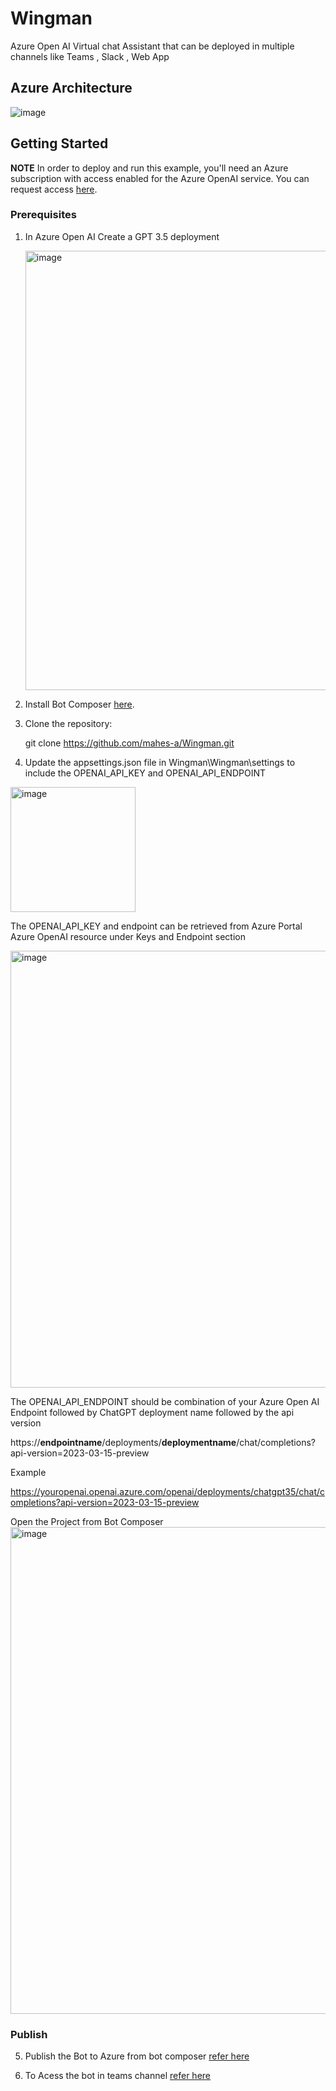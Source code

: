 # Wingman
Azure Open AI Virtual chat Assistant that can be deployed in multiple channels like Teams , Slack , Web App

## Azure Architecture ##

![image](https://github.com/mahes-a/Wingman/assets/120069348/697e719e-6d38-4833-bb7c-e3ea0e0ccd04)

## Getting Started ##

**NOTE** In order to deploy and run this example, you'll need an Azure subscription with access enabled for the Azure OpenAI service. You can request access [here](https://aka.ms/oaiapply).

### Prerequisites

1. In Azure Open AI Create a GPT 3.5 deployment 

    <img width="703" alt="image" src="https://github.com/mahes-a/Wingman/assets/120069348/44420fbb-1afa-4aa5-a55f-425d79f52202">


2. Install Bot Composer [here](https://learn.microsoft.com/en-us/composer/install-composer?tabs=windows).



3. Clone the repository:

      git clone https://github.com/mahes-a/Wingman.git

4. Update the appsettings.json file in Wingman\Wingman\settings to include the OPENAI_API_KEY and OPENAI_API_ENDPOINT

 <img width="200" alt="image" src="https://github.com/mahes-a/Wingman/assets/120069348/2b749da4-3d54-4a9e-9b7a-f393307e48fb">

   The OPENAI_API_KEY and endpoint can be retrieved from Azure Portal Azure OpenAI resource under Keys and Endpoint section
    
  <img width="699" alt="image" src="https://github.com/mahes-a/Wingman/assets/120069348/4185efc8-7b3e-428b-8205-fe7681986912">
    
   The OPENAI_API_ENDPOINT should be combination of your Azure Open AI Endpoint followed by ChatGPT deployment name followed by the api version 
    
   https://**endpointname**/deployments/**deploymentname**/chat/completions?api-version=2023-03-15-preview

   Example
   
   https://youropenai.openai.azure.com/openai/deployments/chatgpt35/chat/completions?api-version=2023-03-15-preview
   
   Open the Project from Bot Composer
   <img width="779" alt="image" src="https://github.com/mahes-a/Wingman/assets/120069348/fb0e2f29-16dc-4e86-8fca-97660ac3eb54">
  
### Publish
5. Publish the Bot to Azure from bot composer [refer here](https://learn.microsoft.com/en-us/composer/how-to-publish-bot?tabs=v2x)

7. To Acess the bot in teams channel [refer here](https://techcommunity.microsoft.com/t5/modern-work-app-consult-blog/publish-bot-app-to-teams-channel-with-bot-framework-composer-and/ba-p/3341876)
